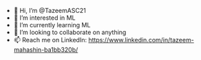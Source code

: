 - 👋 Hi, I’m @TazeemASC21
- 👀 I’m interested in ML
- 🌱 I’m currently learning ML
- 💞️ I’m looking to collaborate on anything
- 📫 Reach me on LinkedIn: https://www.linkedin.com/in/tazeem-mahashin-ba1bb320b/
